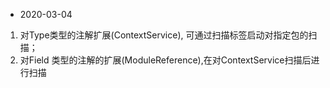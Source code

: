 - 2020-03-04
1. 对Type类型的注解扩展(ContextService), 可通过扫描标签启动对指定包的扫描；
2. 对Field 类型的注解的扩展(ModuleReference),在对ContextService扫描后进行扫描




